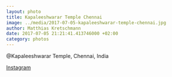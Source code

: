 ```yaml
---
layout: photo
title: Kapaleeshwarar Temple Chennai
image: ../media/2017-07-05-kapaleeshwarar-temple-chennai.jpg
author: Matthias Kretschmann
date: 2017-07-05 21:21:41.413746000 +02:00
category: photos
---
```


@Kapaleeshwarar Temple, Chennai, India

[Instagram](https://www.instagram.com/p/BWSaALoF4nB)
